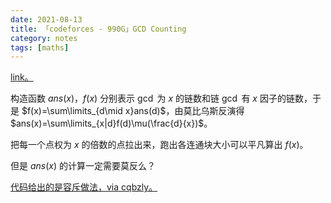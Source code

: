 ```yaml
---
date: 2021-08-13
title: 「codeforces - 990G」GCD Counting
category: notes
tags: [maths]
---
```


[link。](https://codeforces.com/problemset/problem/990/G)

构造函数 $ans(x)$，$f(x)$ 分别表示 $\gcd$ 为 $x$ 的链数和链 $\gcd$ 有 $x$ 因子的链数，于是 $f(x)=\sum\limits_{d\mid x}ans(d)$，由莫比乌斯反演得 $ans(x)=\sum\limits_{x|d}f(d)\mu(\frac{d}{x})$。

把每一个点权为 $x$ 的倍数的点拉出来，跑出各连通块大小可以平凡算出 $f(x)$。

但是 $ans(x)$ 的计算一定需要莫反么？

[代码给出的是容斥做法，via cqbzly。](https://paste.ubuntu.com/p/M4jTRPnC5q/)
    